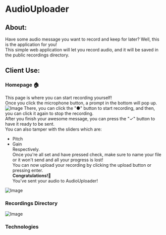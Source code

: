 # **AudioUploader**  

## About:  
Have some audio message you want to record and keep for later? Well, this is the application for you!  
This simple web application will let you record audio, and it will be saved in the public recordings directory.  

## Client Use:  

### Homepage 🏠  
This page is where you can start recording yourself!  
Once you click the microphone button, a prompt in the bottom will pop up.  
![Image](https://i.gyazo.com/f819306149f5b769fb9adec19913daf5.png)
There, you can click the "●" button to start recording, and then, you can click it again to stop the recording.  
After you finish your awesome message, you can press the "✓" button to have it ready to be sent.  
You can also tamper with the sliders which are:
- Pitch
- Gain  
Respectively.  
Once you're all set and have pressed check, make sure to name your file or it won't send and all your progress is lost!  
You can now upload your recording by clicking the upload button or pressing enter.  
**Congratulations!**🎊  
You've sent your audio to AudioUploader!

![Image](https://i.gyazo.com/89aa4b270138ff00ac40124c341ce1ba.png)  

### Recordings Directory  
![Image](https://i.gyazo.com/77a318592faf84f5bc6564e113cdf55a.png)  


### Technologies  

